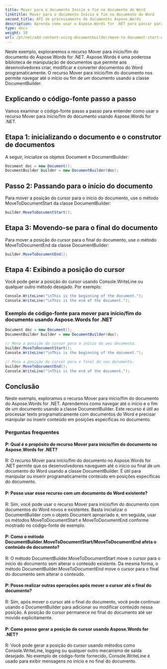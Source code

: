 ```yaml
---
title: Mover para o documento Início e fim no documento do Word
linktitle: Mover para o documento Início e fim no documento do Word
second_title: API de processamento de documentos Aspose.Words
description: Aprenda como usar o Aspose.Words for .NET para passar para o início e o fim do documento em documentos do Word com este guia passo a passo.
type: docs
weight: 10
url: /pt/net/add-content-using-documentbuilder/move-to-document-start-end/
---
```

Neste exemplo, exploraremos o recurso Mover para início/fim do documento do Aspose.Words for .NET. Aspose.Words é uma poderosa biblioteca de manipulação de documentos que permite aos desenvolvedores criar, modificar e converter documentos do Word programaticamente. O recurso Mover para início/fim do documento nos permite navegar até o início ou fim de um documento usando a classe DocumentBuilder.

## Explicando o código-fonte passo a passo

Vamos examinar o código-fonte passo a passo para entender como usar o recurso Mover para início/fim do documento usando Aspose.Words for .NET.


## Etapa 1: inicializando o documento e o construtor de documentos

A seguir, inicialize os objetos Document e DocumentBuilder:

```csharp
Document doc = new Document();
DocumentBuilder builder = new DocumentBuilder(doc);
```

## Passo 2: Passando para o início do documento

Para mover a posição do cursor para o início do documento, use o método MoveToDocumentStart da classe DocumentBuilder:

```csharp
builder.MoveToDocumentStart();
```

## Etapa 3: Movendo-se para o final do documento

Para mover a posição do cursor para o final do documento, use o método MoveToDocumentEnd da classe DocumentBuilder:

```csharp
builder.MoveToDocumentEnd();
```

## Etapa 4: Exibindo a posição do cursor

Você pode gerar a posição do cursor usando Console.WriteLine ou qualquer outro método desejado. Por exemplo:

```csharp
Console.WriteLine("\nThis is the beginning of the document.");
Console.WriteLine("\nThis is the end of the document.");
```

### Exemplo de código-fonte para mover para início/fim do documento usando Aspose.Words for .NET

```csharp
Document doc = new Document();
DocumentBuilder builder = new DocumentBuilder(doc);

// Mova a posição do cursor para o início do seu documento.
builder.MoveToDocumentStart();
Console.WriteLine("\nThis is the beginning of the document.");

// Mova a posição do cursor para o final do seu documento.
builder.MoveToDocumentEnd();
Console.WriteLine("\nThis is the end of the document.");
```

## Conclusão

Neste exemplo, exploramos o recurso Mover para início/fim do documento do Aspose.Words for .NET. Aprendemos como navegar até o início e o fim de um documento usando a classe DocumentBuilder. Este recurso é útil ao processar texto programaticamente com documentos do Word e precisar manipular ou inserir conteúdo em posições específicas no documento.

### Perguntas frequentes

#### P: Qual é o propósito do recurso Mover para início/fim do documento no Aspose.Words for .NET?

R: O recurso Mover para início/fim do documento no Aspose.Words for .NET permite que os desenvolvedores naveguem até o início ou final de um documento do Word usando a classe DocumentBuilder. É útil para manipular ou inserir programaticamente conteúdo em posições específicas do documento.

#### P: Posso usar esse recurso com um documento do Word existente?

R: Sim, você pode usar o recurso Mover para início/fim do documento com documentos do Word novos e existentes. Basta inicializar o DocumentBuilder com o objeto Document apropriado e, em seguida, usar os métodos MoveToDocumentStart e MoveToDocumentEnd conforme mostrado no código-fonte de exemplo.

#### P: Como o método DocumentBuilder.MoveToDocumentStart/MoveToDocumentEnd afeta o conteúdo do documento?

R: O método DocumentBuilder.MoveToDocumentStart move o cursor para o início do documento sem alterar o conteúdo existente. Da mesma forma, o método DocumentBuilder.MoveToDocumentEnd move o cursor para o final do documento sem alterar o conteúdo.

#### P: Posso realizar outras operações após mover o cursor até o final do documento?

R: Sim, após mover o cursor até o final do documento, você pode continuar usando o DocumentBuilder para adicionar ou modificar conteúdo nessa posição. A posição do cursor permanece no final do documento até ser movido explicitamente.

#### P: Como posso gerar a posição do cursor usando Aspose.Words for .NET?

R: Você pode gerar a posição do cursor usando métodos como Console.WriteLine, logging ou qualquer outro mecanismo de saída desejado. No exemplo de código-fonte fornecido, Console.WriteLine é usado para exibir mensagens no início e no final do documento.